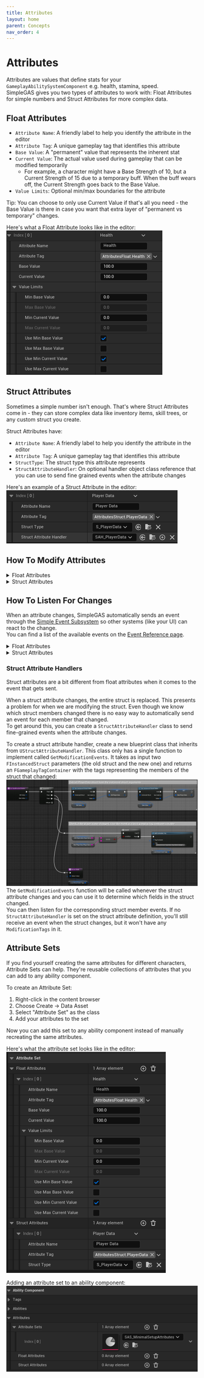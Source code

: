 ```yaml
---
title: Attributes
layout: home
parent: Concepts
nav_order: 4
---
```


# Attributes

Attributes are values that define stats for your `GameplayAbilitySystemComponent` e.g. health, stamina, speed.  
SimpleGAS gives you two types of attributes to work with: Float Attributes for simple numbers and Struct Attributes for more complex data.

## Float Attributes

- `Attribute Name`: A friendly label to help you identify the attribute in the editor
- `Attribute Tag`: A unique gameplay tag that identifies this attribute
- `Base Value`: A "permanent" value that represents the inherent stat
- `Current Value`: The actual value used during gameplay that can be modified temporarily
    - For example, a character might have a Base Strength of 10, but a Current Strength of 15 due to a temporary buff. When the buff wears off, the Current Strength goes back to the Base Value.
- `Value Limits`: Optional min/max boundaries for the attribute

Tip: You can choose to only use Current Value if that's all you need - the Base Value is there in case you want that extra layer of "permanent vs temporary" changes.

Here's what a Float Attribute looks like in the editor:
<a href="attributes_1.png" target="_blank">
![Float attribute in the editor](attributes_1.png)
</a>

## Struct Attributes

Sometimes a simple number isn't enough. That's where Struct Attributes come in - they can store complex data like inventory items, skill trees, or any custom struct you create.

Struct Attributes have:

- `Attribute Name`: A friendly label to help you identify the attribute in the editor
- `Attribute Tag`: A unique gameplay tag that identifies this attribute
- `StructType`: The struct type this attribute represents
- `StructAttributeHandler`: On optional handler object class reference that you can use to send fine grained events when the attribute changes

Here's an example of a Struct Attribute in the editor:
<a href="attributes_2.png" target="_blank">
![Struct attribute in the editor](attributes_2.png)
</a>

## How To Modify Attributes

<details markdown="1">
<summary>Float Attributes</summary>

1. Calling the [`SetFloatAttribute`](../../blueprint_nodes/ability_component/gameplay_ability_component.html#setfloatattributevalue) function on the `GamplayAbilitySystemComponent` that owns the attribute:  
    <a href="attributes_3.png" target="_blank">
![a screenshot of the SetFloatAttributeValue function](attributes_3.png)
</a>

2. Using an [`Attribute Modifier`](../../blueprint_nodes/attribute_modifiers/attribute_modifiers.html):  
    <a href="attributes_11.png" target="_blank">
![a screenshot of a simple attribute modifier changing a float](attributes_11.png)
</a>  

</details>

<details markdown="1">
<summary>Struct Attributes</summary>

1. Calling the [`SetStructAttribute`](../../blueprint_nodes/ability_component/gameplay_ability_component.html#setstructattributevalue) function on the `GamplayAbilitySystemComponent` that owns the attribute:  
    <a href="attributes_12.png" target="_blank">
![a screenshot of the SetStructAttributeValue function](attributes_12.png)
</a>

2. Using an [`Attribute Modifier`](../../blueprint_nodes/attribute_modifiers/attribute_modifiers.html):  
    <a href="attributes_13.png" target="_blank">
![a screenshot of a simple attribute modifier changing a struct](attributes_13.png)
</a>  
    Inside the struct modification function:  
    <a href="attributes_14.png" target="_blank">
![a screenshot of a function callback when modifying a struct attribute with an attribute modifier](attributes_14.png)
</a>

</details>

## How To Listen For Changes

When an attribute changes, SimpleGAS automatically sends an event through the [Simple Event Subsystem](../event_system/event_subsystem.html) so other systems (like your UI) can react to the change.  
You can find a list of the available events on the [Event Reference page](../../event_reference/event_reference.html). 

<details markdown="1">
<summary>Float Attributes</summary>

1. Listen for the appropriate event in the Simple Event Subsystem:
    <a href="attributes_6.png" target="_blank">
![a screenshot of listening for a change in float attribute value](attributes_6.png)
</a>
2. Use the `WaitForFloatAttributeChanged` latent node:
    <a href="attributes_7.png" target="_blank">
![a screenshot of the WaitForFloatAttributeChanged node](attributes_7.png)
</a>

</details>

<details markdown="1">
<summary>Struct Attributes</summary>

1. Listen for the appropriate event in the Simple Event Subsystem:
    <a href="attributes_8.png" target="_blank">
![a screenshot of listening for a change in struct attribute value](attributes_8.png)
</a>
2. Use the `WaitForStructAttributeChanged` latent node:
    <a href="attributes_9.png" target="_blank">
![a screenshot of the WaitForStructAttributeChanged node](attributes_9.png)
</a>

</details>

### Struct Attribute Handlers

Struct attributes are a bit different from float attributes when it comes to the event that gets sent.  

When a struct attribute changes, the entire struct is replaced. This presents a problem for when we are modifying the struct. 
Even though we know which struct members changed there is no easy way to automatically send an event for each member that changed.  
To get around this, you can create a `StructAttributeHandler` class to send fine-grained events when the attribute changes.  

To create a struct attribute handler, create a new blueprint class that inherits from `UStructAttributeHandler`. This class only has a single function to implement called `GetModificationEvents`. It takes as input two `FInstancedStruct` parameters (the old struct and the new one) and returns an `FGameplayTagContainer` with the tags representing the members of the struct that changed:
<a href="attributes_10.png" target="_blank">
![a screenshot of a struct attribute handler implementation](attributes_10.png)
</a>  
The `GetModificationEvents` function will be  called whenever the struct attribute changes and you can use it to determine which fields in the struct changed.  
You can then listen for the corresponding struct member events. If no `StructAttributeHandler` is set on the struct attribute definition, you'll still receive an event when the struct changes, but it won't have any `ModificationTags` in it.

## Attribute Sets

If you find yourself creating the same attributes for different characters, Attribute Sets can help. They're reusable collections of attributes that you can add to any ability component.

To create an Attribute Set:
1. Right-click in the content browser
2. Choose Create → Data Asset
3. Select "Attribute Set" as the class
4. Add your attributes to the set

Now you can add this set to any ability component instead of manually recreating the same attributes.

Here's what the attribute set looks like in the editor:  
<a href="attributes_4.png" target="_blank">
![a screenshot of an attribute set](attributes_4.png)
</a>

Adding an attribute set to an ability component:  
<a href="attributes_5.png" target="_blank">
![a screenshot of an attribute set reference on an ability component](attributes_5.png)
</a>
